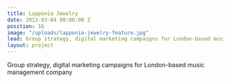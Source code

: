 ```yaml
---
title: Lapponia Jewelry
date: 2013-03-04 00:00:00 Z
position: 16
image: "/uploads/lapponia-jewelry-feature.jpg"
lead: Group strategy, digital marketing campaigns for London-based music management company
layout: project
---
```


Group strategy, digital marketing campaigns for London-based music management company